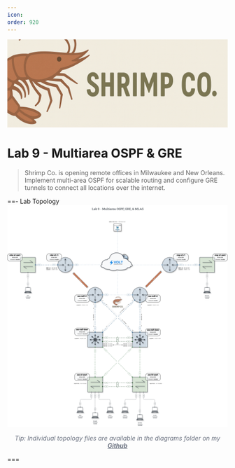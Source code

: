 ```yaml
---
icon:
order: 920
---
```

![](/static/network-academy/shrimpco/banner.png)

# Lab 9 - Multiarea OSPF & GRE
> Shrimp Co. is opening remote offices in Milwaukee and New Orleans. Implement multi-area OSPF for scalable routing and configure GRE tunnels to connect all locations over the internet.

==- Lab Topology
![](https://raw.githubusercontent.com/network-chadmin/containerlab/refs/heads/main/network-academy/shrimp-co/diagrams/09_multiareaospf-gre-mlag.png)

<p style="font-style: italic; color: #6b7280; font-size: 0.875rem; margin-top: 8px; text-align: center;">
<em>Tip: Individual topology files are available in the diagrams folder on my<strong><a href="https://github.com/network-chadmin/containerlab/tree/main/network-academy/shrimp-co/diagrams" style="color: #6b7280;"> Github</a></strong></em>
</p>
===